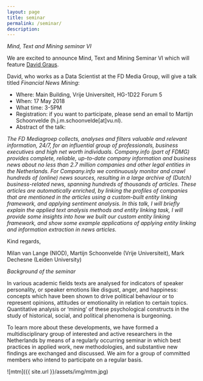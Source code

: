 ```yaml
---
layout: page
title: seminar
permalink: /seminar/
description:
---
```


*Mind, Text and Mining seminar VI*
 
 We are excited to announce Mind, Text and Mining Seminar VI which will feature [David Graus](http://graus.co/). 
 
 David, who works as a Data Scientist at the FD Media Group, will give a talk titled *Financial News Mining*:

* Where: Main Building, Vrije Universiteit, HG-1D22 Forum 5
* When: 17 May 2018
* What time: 3-5PM
* Registration: if you want to participate, please send an email to Martijn Schoonvelde (h.j.m.schoonvelde[at]vu.nl).
* Abstract of the talk:
 
*The FD Mediagroep collects, analyses and filters valuable and relevant information, 24/7, for an influential group of professionals, business executives and high net worth individuals. 
Company.info (part of FDMG) provides complete, reliable, up-to-date company information and business news about no less than 2.7 million companies and other legal entities in the Netherlands. 
For Company.info we continuously monitor and crawl hundreds of (online) news sources, resulting in a large archive of (Dutch) business-related news, spanning hundreds of thousands of articles. 
These articles are automatically enriched, by linking the profiles of companies that are mentioned in the articles using a custom-built entity linking framework, and applying sentiment analysis. 
In this talk, I will briefly explain the applied text analysis methods and entity linking task, I will provide some insights into how we built our custom entity linking framework, and show some example applications of applying entity linking and information extraction in news articles.*

Kind regards,

Milan van Lange (NIOD),
Martijn Schoonvelde (Vrije Universiteit),
Mark Dechesne (Leiden University)


 *Background of the seminar*

In various academic fields texts are analysed for indicators of speaker personality, or speaker emotions like disgust, anger, and happiness: concepts which have been shown to drive political behaviour or to represent opinions, attitudes or emotionality in relation to certain topics. Quantitative analysis or ‘mining’ of these psychological constructs in the study of historical, social, and political phenomena is burgeoning.

To learn more about these developments, we have formed a multidisciplinary group of interested and active researchers in the Netherlands by means of a regularly occurring seminar in which best practices in applied work, new methodologies, and substantive new findings are exchanged and discussed. We aim for a group of committed members who intend to participate on a regular basis.

![mtm]({{ site.url }}/assets/img/mtm.jpg)

